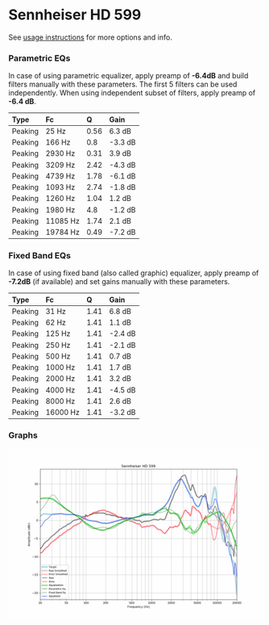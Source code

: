 # Sennheiser HD 599
See [usage instructions](https://github.com/jaakkopasanen/AutoEq#usage) for more options and info.

### Parametric EQs
In case of using parametric equalizer, apply preamp of **-6.4dB** and build filters manually
with these parameters. The first 5 filters can be used independently.
When using independent subset of filters, apply preamp of **-6.4 dB**.

| Type    | Fc       |    Q | Gain    |
|:--------|:---------|:-----|:--------|
| Peaking | 25 Hz    | 0.56 | 6.3 dB  |
| Peaking | 166 Hz   | 0.8  | -3.3 dB |
| Peaking | 2930 Hz  | 0.31 | 3.9 dB  |
| Peaking | 3209 Hz  | 2.42 | -4.3 dB |
| Peaking | 4739 Hz  | 1.78 | -6.1 dB |
| Peaking | 1093 Hz  | 2.74 | -1.8 dB |
| Peaking | 1260 Hz  | 1.04 | 1.2 dB  |
| Peaking | 1980 Hz  | 4.8  | -1.2 dB |
| Peaking | 11085 Hz | 1.74 | 2.1 dB  |
| Peaking | 19784 Hz | 0.49 | -7.2 dB |

### Fixed Band EQs
In case of using fixed band (also called graphic) equalizer, apply preamp of **-7.2dB**
(if available) and set gains manually with these parameters.

| Type    | Fc       |    Q | Gain    |
|:--------|:---------|:-----|:--------|
| Peaking | 31 Hz    | 1.41 | 6.8 dB  |
| Peaking | 62 Hz    | 1.41 | 1.1 dB  |
| Peaking | 125 Hz   | 1.41 | -2.4 dB |
| Peaking | 250 Hz   | 1.41 | -2.1 dB |
| Peaking | 500 Hz   | 1.41 | 0.7 dB  |
| Peaking | 1000 Hz  | 1.41 | 1.7 dB  |
| Peaking | 2000 Hz  | 1.41 | 3.2 dB  |
| Peaking | 4000 Hz  | 1.41 | -4.5 dB |
| Peaking | 8000 Hz  | 1.41 | 2.6 dB  |
| Peaking | 16000 Hz | 1.41 | -3.2 dB |

### Graphs
![](./Sennheiser%20HD%20599.png)
